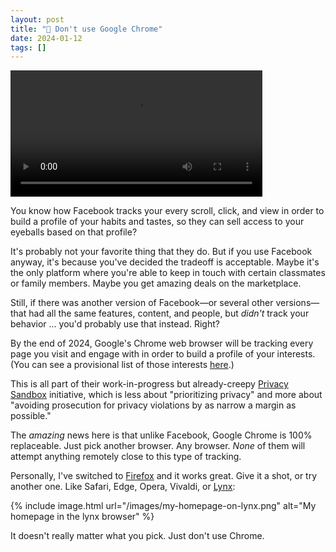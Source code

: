 ```yaml
---
layout: post
title: "🎥 Don't use Google Chrome"
date: 2024-01-12
tags: []
---
```


<video width="80%" controls><source src="http://video.sjc1.vultrobjects.com/2024-01-12_09-29-47-dont-use-chrome.mp4" type="video/mp4"></video>

You know how Facebook tracks your every scroll, click, and view in order to build a profile of your habits and tastes, so they can sell access to your eyeballs based on that profile?

It's probably not your favorite thing that they do. But if you use Facebook anyway, it's because you've decided the tradeoff is acceptable. Maybe it's the only platform where you're able to keep in touch with certain classmates or family members. Maybe you get amazing deals on the marketplace.

Still, if there was another version of Facebook—or several other versions—that had all the same features, content, and people, but _didn't_ track your behavior ... you'd probably use that instead. Right?

By the end of 2024, Google's Chrome web browser will be tracking every page you visit and engage with in order to build a profile of your interests. (You can see a provisional list of those interests [here](https://github.com/patcg-individual-drafts/topics/blob/main/taxonomy_v2.md).)

This is all part of their work-in-progress but already-creepy [Privacy Sandbox](https://privacysandbox.com/) initiative, which is less about "prioritizing privacy" and more about "avoiding prosecution for privacy violations by as narrow a margin as possible."

The _amazing_ news here is that unlike Facebook, Google Chrome is 100% replaceable. Just pick another browser. Any browser. _None_ of them will attempt anything remotely close to this type of tracking.

Personally, I've switched to [Firefox](https://www.mozilla.org/en-US/firefox/new/) and it works great. Give it a shot, or try another one. Like Safari, Edge, Opera, Vivaldi, or [Lynx](https://lynx.browser.org/):

{% include image.html url="/images/my-homepage-on-lynx.png" alt="My homepage in the lynx browser" %}

It doesn't really matter what you pick. Just don't use Chrome.
